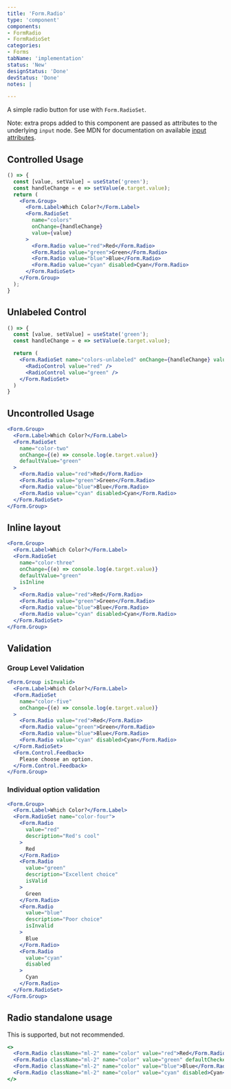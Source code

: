 ```yaml
---
title: 'Form.Radio'
type: 'component'
components:
- FormRadio
- FormRadioSet
categories:
- Forms
tabName: 'implementation'
status: 'New'
designStatus: 'Done'
devStatus: 'Done'
notes: |

---
```


A simple radio button for use with `Form.RadioSet`.

Note: extra props added to this component are passed as attributes to the
underlying `input` node. See MDN for documentation on available
[input attributes](https://developer.mozilla.org/en-US/docs/Web/HTML/Element/input#attributes).

## Controlled Usage

```jsx live
() => {
  const [value, setValue] = useState('green');
  const handleChange = e => setValue(e.target.value);
  return (
    <Form.Group>
      <Form.Label>Which Color?</Form.Label>
      <Form.RadioSet
        name="colors"
        onChange={handleChange}
        value={value}
      >
        <Form.Radio value="red">Red</Form.Radio>
        <Form.Radio value="green">Green</Form.Radio>
        <Form.Radio value="blue">Blue</Form.Radio>
        <Form.Radio value="cyan" disabled>Cyan</Form.Radio>
      </Form.RadioSet>
    </Form.Group>
  );
}
```

## Unlabeled Control

```jsx live
() => {
  const [value, setValue] = useState('green');
  const handleChange = e => setValue(e.target.value);

  return (
    <Form.RadioSet name="colors-unlabeled" onChange={handleChange} value={value}>
      <RadioControl value="red" />
      <RadioControl value="green" />
    </Form.RadioSet>
  )
}
```

## Uncontrolled Usage

```jsx live
<Form.Group>
  <Form.Label>Which Color?</Form.Label>
  <Form.RadioSet
    name="color-two"
    onChange={(e) => console.log(e.target.value)}
    defaultValue="green"
  >
    <Form.Radio value="red">Red</Form.Radio>
    <Form.Radio value="green">Green</Form.Radio>
    <Form.Radio value="blue">Blue</Form.Radio>
    <Form.Radio value="cyan" disabled>Cyan</Form.Radio>
  </Form.RadioSet>
</Form.Group>
```

## Inline layout

```jsx live
<Form.Group>
  <Form.Label>Which Color?</Form.Label>
  <Form.RadioSet
    name="color-three"
    onChange={(e) => console.log(e.target.value)}
    defaultValue="green"
    isInline
  >
    <Form.Radio value="red">Red</Form.Radio>
    <Form.Radio value="green">Green</Form.Radio>
    <Form.Radio value="blue">Blue</Form.Radio>
    <Form.Radio value="cyan" disabled>Cyan</Form.Radio>
  </Form.RadioSet>
</Form.Group>
```

## Validation

### Group Level Validation

```jsx live
<Form.Group isInvalid>
  <Form.Label>Which Color?</Form.Label>
  <Form.RadioSet
    name="color-five"
    onChange={(e) => console.log(e.target.value)}
  >
    <Form.Radio value="red">Red</Form.Radio>
    <Form.Radio value="green">Green</Form.Radio>
    <Form.Radio value="blue">Blue</Form.Radio>
    <Form.Radio value="cyan" disabled>Cyan</Form.Radio>
  </Form.RadioSet>
  <Form.Control.Feedback>
    Please choose an option.
  </Form.Control.Feedback>
</Form.Group>
```

### Individual option validation

```jsx live
<Form.Group>
  <Form.Label>Which Color?</Form.Label>
  <Form.RadioSet name="color-four">
    <Form.Radio
      value="red"
      description="Red's cool"
    >
      Red
    </Form.Radio>
    <Form.Radio
      value="green"
      description="Excellent choice"
      isValid
    >
      Green
    </Form.Radio>
    <Form.Radio
      value="blue"
      description="Poor choice"
      isInvalid
    >
      Blue
    </Form.Radio>
    <Form.Radio
      value="cyan"
      disabled
    >
      Cyan
    </Form.Radio>
  </Form.RadioSet>
</Form.Group>
```

## Radio standalone usage

This is supported, but not recommended.

```jsx live
<>
  <Form.Radio className="ml-2" name="color" value="red">Red</Form.Radio>
  <Form.Radio className="ml-2" name="color" value="green" defaultChecked>Green</Form.Radio>
  <Form.Radio className="ml-2" name="color" value="blue">Blue</Form.Radio>
  <Form.Radio className="ml-2" name="color" value="cyan" disabled>Cyan</Form.Radio>
</>
```
